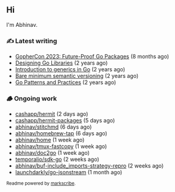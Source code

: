 ## Hi

I'm Abhinav.

### ✍️ Latest writing


- [GopherCon 2023: Future-Proof Go Packages](https://abhinavg.net/2023/09/27/future-proof-packages/) (8 months ago)
- [Designing Go Libraries](https://abhinavg.net/2022/12/06/designing-go-libraries/) (2 years ago)
- [Introduction to generics in Go](https://abhinavg.net/2022/11/23/generics-intro/) (2 years ago)
- [Bare minimum semantic versioning](https://abhinavg.net/2022/11/07/semver/) (2 years ago)
- [Go Patterns and Practices](https://abhinavg.net/2022/09/19/go-patterns-and-practices-talk/) (2 years ago)

### 🪵 Ongoing work


- [cashapp/hermit](https://github.com/cashapp/hermit) (2 days ago)
- [cashapp/hermit-packages](https://github.com/cashapp/hermit-packages) (5 days ago)
- [abhinav/stitchmd](https://github.com/abhinav/stitchmd) (6 days ago)
- [abhinav/homebrew-tap](https://github.com/abhinav/homebrew-tap) (6 days ago)
- [abhinav/home](https://github.com/abhinav/home) (1 week ago)
- [abhinav/tmux-fastcopy](https://github.com/abhinav/tmux-fastcopy) (1 week ago)
- [abhinav/doc2go](https://github.com/abhinav/doc2go) (1 week ago)
- [temporalio/sdk-go](https://github.com/temporalio/sdk-go) (2 weeks ago)
- [abhinav/buf-include_imports-strategy-repro](https://github.com/abhinav/buf-include_imports-strategy-repro) (2 weeks ago)
- [launchdarkly/go-jsonstream](https://github.com/launchdarkly/go-jsonstream) (1 month ago)

<sub>Readme powered by [markscribe](https://github.com/muesli/markscribe).</sub>
